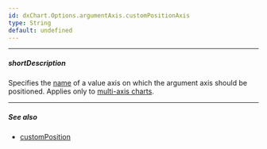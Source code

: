 ```yaml
---
id: dxChart.Options.argumentAxis.customPositionAxis
type: String
default: undefined
---
```

---
##### shortDescription
Specifies the [name](/api-reference/20%20Data%20Visualization%20Widgets/dxChart/1%20Configuration/valueAxis/name.md '/Documentation/ApiReference/Data_Visualization_Widgets/dxChart/Configuration/valueAxis/#name') of a value axis on which the argument axis should be positioned. Applies only to [multi-axis charts](/concepts/05%20Widgets/Chart/20%20Axes/70%20Multi-Axis%20Chart.md '/Documentation/Guide/Widgets/Chart/Axes/Multi-Axis_Chart/').

---

##### See also #####
- [customPosition](/api-reference/20%20Data%20Visualization%20Widgets/dxChart/1%20Configuration/argumentAxis/customPosition.md '/Documentation/ApiReference/Data_Visualization_Widgets/dxChart/Configuration/argumentAxis/#customPosition')
